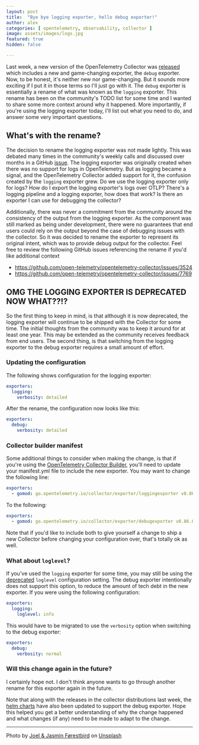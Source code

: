 ```yaml
---
layout: post
title:  "Bye bye logging exporter, hello debug exporter!"
author: alex
categories: [ opentelemetry, observability, collector ]
image: assets/images/logs.jpg
featured: true
hidden: false

---
```


Last week, a new version of the OpenTelemetry Collector was [released](https://github.com/open-telemetry/opentelemetry-collector-releases/releases/tag/v0.86.0) which includes a new and game-changing exporter, the `debug` exporter. Now, to be honest, it's neither new nor game-changing. But it sounds more exciting if I put it in those terms so I'll just go with it. The `debug` exporter is essentially a rename of what was known as the `logging` exporter. This rename has been on the community's TODO list for some time and I wanted to share some more context around why it happened. More importantly, if you're using the logging exporter today, I'll list out what you need to do, and answer some very important questions.

## What's with the rename?

The decision to rename the logging exporter was not made lightly. This was debated many times in the community's weekly calls and discussed over months in a GitHub [issue](https://github.com/open-telemetry/opentelemetry-collector/issues/7769). The logging exporter was originally created when there was no support for logs in OpenTelemetry. But as logging became a signal, and the OpenTelemetry Collector added support for it, the confusion created by the `logging` exporter grew. Do we use the logging exporter only for logs? How do I export the logging exporter's logs over OTLP? There's a logging pipeline and a logging exporter, how does that work? Is there an exporter I can use for debugging the collector?

Additionally, there was never a commitment from the community around the consistency of the output from the logging exporter. As the component was still marked as being under development, there were no guarantees that end users could rely on the output beyond the case of debugging issues with the collector. So it was decided to rename the exporter to represent its original intent, which was to provide debug output for the collector. Feel free to review the following GitHub issues referencing the rename if you'd like additional context

- https://github.com/open-telemetry/opentelemetry-collector/issues/3524
- https://github.com/open-telemetry/opentelemetry-collector/issues/7769

## OMG THE LOGGING EXPORTER IS DEPRECATED NOW WHAT??!?

So the first thing to keep in mind, is that although it is now deprecated, the logging exporter will continue to be shipped with the Collector for some time. The initial thoughts from the community was to keep it around for at least one year. This may be extended as the community receives feedback from end users. The second thing, is that switching from the logging exporter to the debug exporter requires a small amount of effort.

### Updating the configuration

The following shows configuration for the logging exporter:

```yaml
exporters:
  logging:
    verbosity: detailed
```

After the rename, the configuration now looks like this:

```yaml
exporters:
  debug:
    verbosity: detailed
```

### Collector builder manifest

Some additional things to consider when making the change, is that if you're using the [OpenTelemetry Collector Builder](https://opentelemetry.io/docs/collector/custom-collector/), you'll need to update your manifest.yml file to include the new exporter. You may want to change the following line:

```yaml
exporters:
  - gomod: go.opentelemetry.io/collector/exporter/loggingexporter v0.86.0
```

To the following:

```yaml
exporters:
  - gomod: go.opentelemetry.io/collector/exporter/debugexporter v0.86.0
```

Note that if you'd like to include both to give yourself a change to ship a new Collector before changing your configuration over, that's totally ok as well.

### What about `loglevel`?

If you've used the `logging` exporter for some time, you may still be using the [deprecated](https://github.com/open-telemetry/opentelemetry-collector/pull/6334) `loglevel` configuration setting. The debug exporter intentionally does not support this option, to reduce the amount of tech debt in the new exporter. If you were using the following configuration:

```yaml
exporters:
  logging:
    loglevel: info
```

This would have to be migrated to use the `verbosity` option when switching to the debug exporter:

```yaml
exporters:
  debug:
    verbosity: normal
```

### Will this change again in the future?

I certainly hope not. I don't think anyone wants to go through another rename for this exporter again in the future.

Note that along with the releases in the collector distributions last week, the [helm charts](https://github.com/open-telemetry/opentelemetry-helm-charts) have also been updated to support the debug exporter. Hope this helped you get a better understanding of why the change happened and what changes (if any) need to be made to adapt to the change.

------

Photo by [Joel & Jasmin Førestbird](https://unsplash.com/@theforestbirds?utm_source=unsplash&utm_medium=referral&utm_content=creditCopyText) on [Unsplash](https://unsplash.com/photos/Kfy_FwhfPlc?utm_source=unsplash&utm_medium=referral&utm_content=creditCopyText)